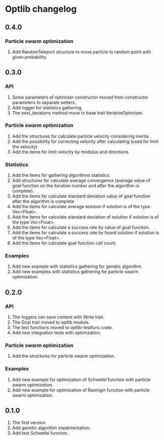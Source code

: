 # Optlib changelog

## 0.4.0

### Particle swarm optimization
1. Add RandomTeleport structure to move particle to random point with given probability.


## 0.3.0

### API
1. Some parameters of optimizer constructor moved from constructor parameters to separate setters.
1. Add logger for statistics gathering.
1. The next_iterations method move to base trait IterativeOptimizer.

### Particle swarm optimization
1. Add the structures for calculate particle velocity considering inertia.
1. Add the possibility for correcting velocity after calculating (used for limit the velocity)
1. Add the items for limit velocity by modulus and directions.

### Statistics
1. Add the items for gathering algorithms statistics.
1. Add structures for calculate average convergence (average value of goal function on the iteration number and after the algorithm is complete).
1. Add the items for calculate standard deviation value of goal function after the algorithm is complete
1. Add the items for calculate average solution if solution is of the type Vec&lt;Float&gt;.
1. Add the items for calculate standard deviation of solution if solution is of the type Vec&lt;Float&gt;.
1. Add the items for calculate a success rate by value of goal function.
1. Add the items for calculate a success rate by found solution if solution is of the type Vec&lt;Float&gt;.
1. Add the items for calculate goal function call count.

### Examples
1. Add new example with statistics gathering for genetic algorithm.
1. Add new examples with statistics gathering for particle swarm optimization.



## 0.2.0

### API

1. The loggers can save content with Write trait.
1. The Goal trait moved to optlib module.
1. The test functions moved to optlib-testfunc crate.
1. Add new integration tests with optimization.

### Particle swarm optimization
1. Add the structures for particle swarm optimization.

### Examples
1. Add new example for optimization of Schwefel function with particle swarm optimization.
1. Add new example for optimization of Rastrigin function with particle swarm optimization.


## 0.1.0

1. The first version
1. Add genetic algorithm implementation.
1. Add test Schwefel function.

